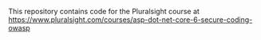 This repository contains code for the Pluralsight course at https://www.pluralsight.com/courses/asp-dot-net-core-6-secure-coding-owasp